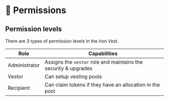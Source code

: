 # 📝 Permissions

## Permission levels

There are 3 types of permission levels in the Iron Vest.

| Role          | Capabilities                                                    |
| ------------- | --------------------------------------------------------------- |
| Administrator | Assigns the `vestor` role and maintains the security & upgrades |
| Vestor        | Can setup vesting pools                                         |
| Recipient     | Can claim tokens if they have an allocation in the pool         |
